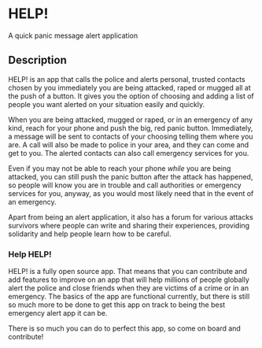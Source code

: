 # HELP!
A quick panic message alert application

## Description
HELP! is an app that calls the police  and alerts personal, trusted contacts chosen by you immediately you are being attacked, raped or mugged all at the push of a button. It gives you the option of choosing and adding a list of people you want alerted on your situation easily and quickly.

When you are being attacked, mugged or raped, or in an emergency of any kind, reach for your phone and push the big, red panic button. Immediately, a message will be sent to contacts of your choosing telling them where you are. A call will also be made to police in your area, and they can come and get to you. The alerted contacts can also call emergency services for you.

<!-- Insert picture here -->

Even if you may not be able to reach your phone *while* you are being attacked, you can still push the panic button after the attack has happened, so people will know you are in trouble and call authorities or emergency services for you, anyway, as you would most likely need that in the event of an emergency.

Apart from being an alert application, it also has a forum for various attacks survivors where people can write and sharing their experiences, providing solidarity and help people learn how to be careful.

### Help HELP!
HELP! is a fully open source app. That means that you can contribute and add features to improve on an app that will help millions of people globally alert the police and close friends when they are victims of a crime or in an emergency. The basics of the app are functional currently, but there is still so much more to be done to get this app on track to being the best emergency alert app it can be.

There is so much you can do to perfect this app, so come on board and contribute!
